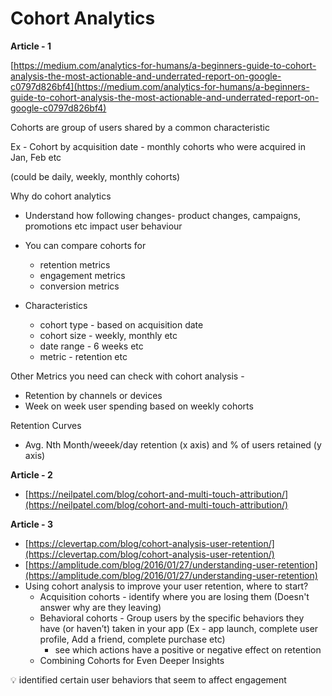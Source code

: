 # Cohort Analytics

**Article - 1**

[https://medium.com/analytics-for-humans/a-beginners-guide-to-cohort-analysis-the-most-actionable-and-underrated-report-on-google-c0797d826bf4](https://medium.com/analytics-for-humans/a-beginners-guide-to-cohort-analysis-the-most-actionable-and-underrated-report-on-google-c0797d826bf4)

Cohorts are group of users shared by a common characteristic

Ex - Cohort by acquisition date - monthly cohorts who were acquired in Jan, Feb etc

 (could be daily, weekly, monthly cohorts)

Why do cohort analytics

- Understand how following changes-  product changes, campaigns, promotions etc impact user behaviour
- You can compare cohorts for
    - retention metrics
    - engagement metrics
    - conversion metrics

- Characteristics
    - cohort type - based on acquisition date
    - cohort size - weekly, monthly etc
    - date range - 6 weeks etc
    - metric - retention etc

Other Metrics you need can check with cohort analysis -

- Retention by channels or devices
- Week on week user spending based on weekly cohorts

Retention Curves

- Avg. Nth Month/weeek/day retention  (x axis) and % of users retained (y axis)

**Article - 2**

- [https://neilpatel.com/blog/cohort-and-multi-touch-attribution/](https://neilpatel.com/blog/cohort-and-multi-touch-attribution/)

**Article - 3**

- [https://clevertap.com/blog/cohort-analysis-user-retention/](https://clevertap.com/blog/cohort-analysis-user-retention/)
- [https://amplitude.com/blog/2016/01/27/understanding-user-retention](https://amplitude.com/blog/2016/01/27/understanding-user-retention)
- Using cohort analysis to improve your user retention, where to start?
    - Acquisition cohorts -  identify where you are losing them (Doesn't answer why are they leaving)
    - Behavioral cohorts - Group users by the specific behaviors they have (or haven’t) taken in your app (Ex - app launch, complete user profile, Add a friend, complete purchase etc)
        - see which actions have a positive or negative effect on retention
    - Combining Cohorts for Even Deeper Insights

<aside>
💡 identified certain user behaviors that seem to affect engagement

</aside>